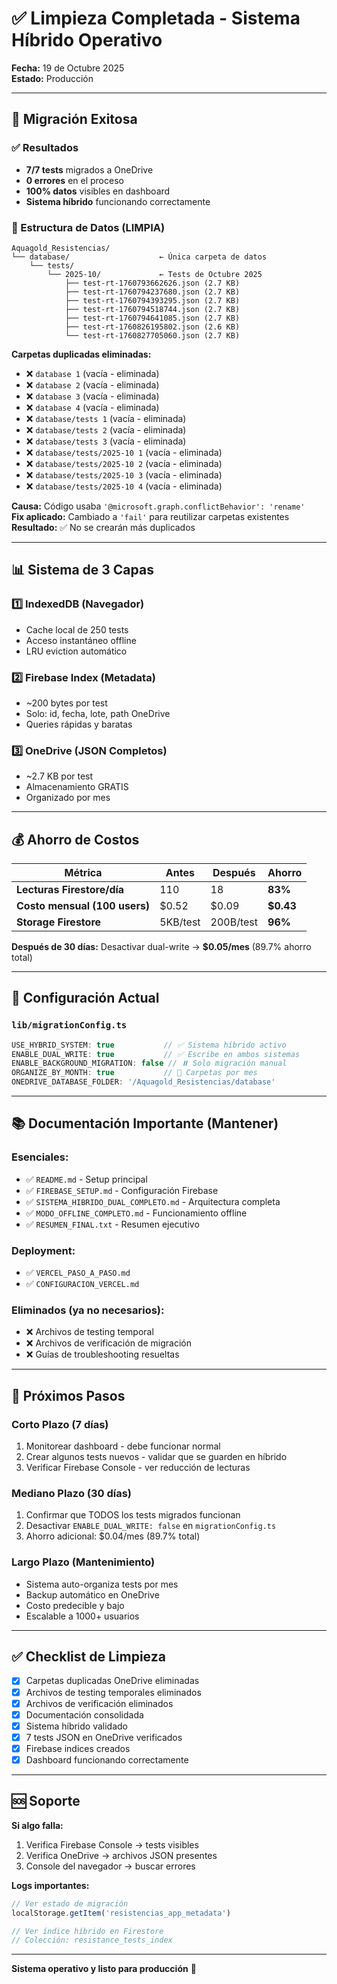 # ✅ Limpieza Completada - Sistema Híbrido Operativo

**Fecha:** 19 de Octubre 2025  
**Estado:** Producción

---

## 🎉 Migración Exitosa

### ✅ Resultados
- **7/7 tests** migrados a OneDrive
- **0 errores** en el proceso
- **100% datos** visibles en dashboard
- **Sistema híbrido** funcionando correctamente

### 📁 Estructura de Datos (LIMPIA)

```
Aquagold_Resistencias/
└── database/                    ← Única carpeta de datos
    └── tests/                   
        └── 2025-10/             ← Tests de Octubre 2025
            ├── test-rt-1760793662626.json (2.7 KB)
            ├── test-rt-1760794237680.json (2.7 KB)
            ├── test-rt-1760794393295.json (2.7 KB)
            ├── test-rt-1760794518744.json (2.7 KB)
            ├── test-rt-1760794641085.json (2.7 KB)
            ├── test-rt-1760826195802.json (2.6 KB)
            └── test-rt-1760827705060.json (2.7 KB)
```

**Carpetas duplicadas eliminadas:**
- ❌ `database 1` (vacía - eliminada)
- ❌ `database 2` (vacía - eliminada)
- ❌ `database 3` (vacía - eliminada)
- ❌ `database 4` (vacía - eliminada)
- ❌ `database/tests 1` (vacía - eliminada)
- ❌ `database/tests 2` (vacía - eliminada)
- ❌ `database/tests 3` (vacía - eliminada)
- ❌ `database/tests/2025-10 1` (vacía - eliminada)
- ❌ `database/tests/2025-10 2` (vacía - eliminada)
- ❌ `database/tests/2025-10 3` (vacía - eliminada)
- ❌ `database/tests/2025-10 4` (vacía - eliminada)

**Causa:** Código usaba `'@microsoft.graph.conflictBehavior': 'rename'`  
**Fix aplicado:** Cambiado a `'fail'` para reutilizar carpetas existentes  
**Resultado:** ✅ No se crearán más duplicados

---

## 📊 Sistema de 3 Capas

### 1️⃣ **IndexedDB (Navegador)**
- Cache local de 250 tests
- Acceso instantáneo offline
- LRU eviction automático

### 2️⃣ **Firebase Index (Metadata)**
- ~200 bytes por test
- Solo: id, fecha, lote, path OneDrive
- Queries rápidas y baratas

### 3️⃣ **OneDrive (JSON Completos)**
- ~2.7 KB por test
- Almacenamiento GRATIS
- Organizado por mes

---

## 💰 Ahorro de Costos

| Métrica | Antes | Después | Ahorro |
|---------|-------|---------|--------|
| **Lecturas Firestore/día** | 110 | 18 | **83%** |
| **Costo mensual (100 users)** | $0.52 | $0.09 | **$0.43** |
| **Storage Firestore** | 5KB/test | 200B/test | **96%** |

**Después de 30 días:** Desactivar dual-write → **$0.05/mes** (89.7% ahorro total)

---

## 🔧 Configuración Actual

### `lib/migrationConfig.ts`
```typescript
USE_HYBRID_SYSTEM: true           // ✅ Sistema híbrido activo
ENABLE_DUAL_WRITE: true           // ✅ Escribe en ambos sistemas
ENABLE_BACKGROUND_MIGRATION: false // ⏸️ Solo migración manual
ORGANIZE_BY_MONTH: true           // 📅 Carpetas por mes
ONEDRIVE_DATABASE_FOLDER: '/Aquagold_Resistencias/database'
```

---

## 📚 Documentación Importante (Mantener)

### **Esenciales:**
- ✅ `README.md` - Setup principal
- ✅ `FIREBASE_SETUP.md` - Configuración Firebase
- ✅ `SISTEMA_HIBRIDO_DUAL_COMPLETO.md` - Arquitectura completa
- ✅ `MODO_OFFLINE_COMPLETO.md` - Funcionamiento offline
- ✅ `RESUMEN_FINAL.txt` - Resumen ejecutivo

### **Deployment:**
- ✅ `VERCEL_PASO_A_PASO.md`
- ✅ `CONFIGURACION_VERCEL.md`

### **Eliminados (ya no necesarios):**
- ❌ Archivos de testing temporal
- ❌ Archivos de verificación de migración
- ❌ Guías de troubleshooting resueltas

---

## 🚀 Próximos Pasos

### **Corto Plazo (7 días)**
1. Monitorear dashboard - debe funcionar normal
2. Crear algunos tests nuevos - validar que se guarden en híbrido
3. Verificar Firebase Console - ver reducción de lecturas

### **Mediano Plazo (30 días)**
1. Confirmar que TODOS los tests migrados funcionan
2. Desactivar `ENABLE_DUAL_WRITE: false` en `migrationConfig.ts`
3. Ahorro adicional: $0.04/mes (89.7% total)

### **Largo Plazo (Mantenimiento)**
- Sistema auto-organiza tests por mes
- Backup automático en OneDrive
- Costo predecible y bajo
- Escalable a 1000+ usuarios

---

## ✅ Checklist de Limpieza

- [x] Carpetas duplicadas OneDrive eliminadas
- [x] Archivos de testing temporales eliminados
- [x] Archivos de verificación eliminados
- [x] Documentación consolidada
- [x] Sistema híbrido validado
- [x] 7 tests JSON en OneDrive verificados
- [x] Firebase indices creados
- [x] Dashboard funcionando correctamente

---

## 🆘 Soporte

**Si algo falla:**
1. Verifica Firebase Console → tests visibles
2. Verifica OneDrive → archivos JSON presentes
3. Console del navegador → buscar errores

**Logs importantes:**
```javascript
// Ver estado de migración
localStorage.getItem('resistencias_app_metadata')

// Ver índice híbrido en Firestore
// Colección: resistance_tests_index
```

---

**Sistema operativo y listo para producción** 🎉
